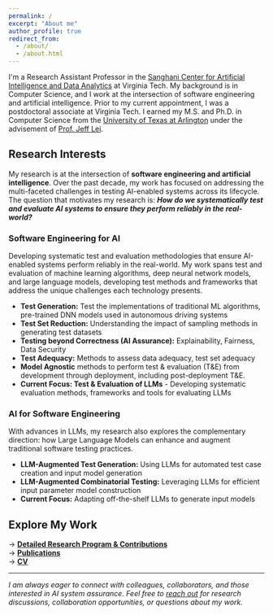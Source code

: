 ```yaml
---
permalink: /
excerpt: "About me"
author_profile: true
redirect_from: 
  - /about/
  - /about.html
---
```





I'm a Research Assistant Professor in the [Sanghani Center for Artificial Intelligence and Data Analytics](https://sanghani.cs.vt.edu) at Virginia Tech. My background is in Computer Science, and I work at the intersection of software engineering and artificial intelligence. Prior to my current appointment, I was a postdoctoral associate at Virginia Tech. I earned my M.S. and Ph.D. in Computer Science from the [University of Texas at Arlington](http://www.uta.edu/uta/) under the advisement of [Prof. Jeff Lei](https://mentis.uta.edu/explore/profile/yu-lei).


## Research Interests

My research is at the intersection of **software engineering and artificial intelligence**. Over the past decade, my work has focused on addressing the multi-faceted challenges in testing AI-enabled systems across its lifecycle. The question that motivates my research is: ***How do we systematically test and evaluate AI systems to ensure they perform reliably in the real-world?*** 


### Software Engineering for AI
Developing systematic test and evaluation methodologies that ensure AI-enabled systems perform reliably in the real-world. My work spans test and evaluation of machine learning algorithms, deep neural network models, and large language models, developing test methods and frameworks that address the unique challenges each technology presents.

- **Test Generation:** Test the implementations of traditional ML algorithms, pre-trained DNN models used in autonomous driving systems
- **Test Set Reduction:** Understanding the impact of sampling methods in generating test datasets
- **Testing beyond Correctness (AI Assurance):** Explainability, Fairness, Data Security
- **Test Adequacy:** Methods to assess data adequacy, test set adequacy
- **Model Agnostic** methods to perform test & evaluation (T&E) from development through deployment, including post-deployment T&E.
- **Current Focus: Test & Evaluation of LLMs** - Developing systematic evaluation methods, frameworks and tools for evaluating LLMs

  
### AI for Software Engineering
With advances in LLMs, my research also explores the complementary direction: how Large Language Models can enhance and augment traditional software testing practices.

- **LLM-Augmented Test Generation:** Using LLMs for automated test case creation and input model generation
- **LLM-Augmented Combinatorial Testing:** Leveraging LLMs for efficient input parameter model construction
- **Current Focus:** Adapting off-the-shelf LLMs to generate input models

## Explore My Work

→ **[Detailed Research Program & Contributions](https://cjaganmohan.github.io/research)**  
→ **[Publications](https://cjaganmohan.github.io/publications)**  
→ **[CV](https://cjaganmohan.github.io/files/CV_Jagan.pdf)**

---

*I am always eager to connect with colleagues, collaborators, and those interested in AI system assurance. Feel free to [reach out](https://cjaganmohan.github.io/contact/) for research discussions, collaboration opportunities, or questions about my work.*


<!--
More information about my work experience, publications and academic service can be found in my [CV](https://cjaganmohan.github.io/files/CV_Jagan.pdf)


Thank you for visiting my academic corner on the web. I am always eager to connect; Whether you are curious about my research, have suggestions or ideas for collaboration, or simply wish to discuss common interests, feel free to reach out using the provided contact information.



Hi There! I am ***Jagan***. I am postdoctoral associate at Virginia Tech. I am working with Dr.Erin Lanus and my research focuses on AI Assurance.

Earlier, I earned my PhD from the [Department of Computer Science and Engineering](http://cse.uta.edu/) at the [University of Texas at Arlington](http://www.uta.edu/uta/). My advisor is [Prof. Jeff Lei](https://mentis.uta.edu/explore/profile/yu-lei). Prior to that, I earned my *M.S. in Computer Science* from the University of Texas at Arlington in 2015, and my B.Tech degree in Information Technology in 2008. Before joining the graduate school, I was working as an Analyst Programmer from 2009 to 2012. You can find my CV [here](https://cjaganmohan.github.io/files/Simple_CV_Jagan.pdf).

 I am motivated to ***address the engineering challenges in developing and deploying AI‐enabled software system*** in the real world.  Through my research, I aim to enable practitioners to develop, deploy and maintain trustworthy AI/ML systems.


## Research Interests
  * **Software Engineering for AI-enabled systems**
  * **Testing and Debugging of Machine Learning (ML) and Reinforcement Learning (RL) models**
  * **AI Assurance:** Explainability, Fairness, Generalizability


 
 My CV is available [here](https://cjaganmohan.github.io/files/CV_Jagan.pdf).

Earlier, I was a postdoctoral associate in the Intelligent Systems Division at [Virginia Tech National Security Institute](https://nationalsecurity.vt.edu/research/isd.html), where I worked closely with [Dr. Erin Lanus](https://data-assurance.vt.domains). I earned my M.S. and Ph.D. in Computer Science from the [University of Texas at Arlington](http://www.uta.edu/uta/) under the advisement of [Prof. Jeff Lei](https://mentis.uta.edu/explore/profile/yu-lei).
## Current research
  * **Addressing the Test & Evaluation Challenges in Operational Environments (Post-deployment)**
  * **Evaluation of Large Language Models**


  
-->

<!--

I am a postdoctoral associate in the Intelligent Systems Division at [Virginia Tech National Security Institute](https://nationalsecurity.vt.edu/research/isd.html). I work closely with Dr. Erin Lanus at the Intelligent Systems Division.  Earlier, I earned my M.S. and Ph.D. in Computer Science from the [University of Texas at Arlington](http://www.uta.edu/uta/) under the advisement of [Prof. Jeff Lei](https://mentis.uta.edu/explore/profile/yu-lei). My research interests are **at the intersection of Software Engineering and Artificial Intelligence**, focusing on the reliability and trustworthiness of AI-enabled software systems.

I am motivated to ***address the engineering challenges in developing and deploying an AI‐enabled software system*** in the real world. My current focus is developing approaches to test and evaluate ML-enabled systems across its lifecycle. Through my research, I aim to enable practitioners to develop and maintain trustworthy AI/ML systems.

My CV is available [here](https://cjaganmohan.github.io/files/CV_Jagan.pdf).

Thank you for visiting my academic corner on the web. I am always eager to connect; Whether you are curious about my research, have suggestions or ideas for collaboration, or simply wish to discuss common interests, feel free to reach out using the provided contact information.

## News
**2023**
  * **May**
    * Program Committee, [AITest 2023](https://ieeeaitest.com)
  * **April**
    * Organizing Committee, [ICST 2023](https://conf.researchr.org/committee/icst-2023/icst-2023-organizing-committee)
    * Program Committee/Reviewer, ICST 2023 Poster track
  * **February**
    * Synthetic Data Generation Using Combinatorial Testing and Variational Autoencoder* accepted at IWCT 2023
  * **January**
    * Reviewer, Software Quality Journal

**2022**
  * **October 2022:**
    * Our book *AI Assurance: Towards Trustworthy, Explainable, Safe, and Ethical AI* is published by Elsevier. My contribution is *Chapter 1: An Introduction to AI Assurance* Congratulations to all the contributors, and special thanks to editors -- Dr. Feras A. Batarseh and Dr. Laura Freeman
  * **September**
    * DeepH2O: Cyber Attacks Detection in Water Distribution Systems Using Deep Learning* rejected. Thanks to the reviewers for their time and valuable feedback
  * **August**
    * DeepFarm: AI-Driven Management of Farm Production using Explainable Causality* accepted at STC 2022
    * Program Committee, [International Workshop on Assured Autonomy, Artificial Intelligence and Machine Learning](https://issre2022.github.io/workshop_waam_page.html)
    * Reviewer, [Software Technology Conference, 2022](https://www.ieee-stc.org)
  * **July**
    * Submitted a manuscript titled *DeepH2O: Cyber Attacks Detection in Water Distribution Systems Using Deep Learning* to Nature Water Journal
  * **June**
    * DeltaExplainer: A Software Debugging Approach to Generating Counterfactual Explanations* accepted at AITest 2022
    * Submitted a manuscript *DeepFarm: AI-Driven Management of Farm Production using Explainable Causality* to STC 2022
    * Along with Dr. Feras Batarseh, hosted a one-day AI Assurance workshop at [CCI CyberCamp](https://cyberinitiative.org/events-programs/2022/cybercamp-2022.html)
  * **May**
    * Submitted a manuscript titled *DeltaExplainer: A Software Debugging Approach to Generating Counterfactual Explanations* to AITest 2022 
    * Presented a 90 minute tutorial on AI Assurance at [FLAIRS 2022](https://www.flairs-35.info/tutorials)
    * Program Committee, [AITest 2022](https://ieeetests.com)
  * **April**
    * Presented a speed briefing talk at the inagural [CCI Symposium](https://cyberinitiative.org/events-programs/2022/2022-cci-symposium.html)
  * **March**
    * Tutorial on AI Assurance accepted at [FLAIRS 2022](https://www.flairs-35.info/tutorials)
  * **February**
    * A Combinatorial Approach to Fairness Testing of Machine Learning Models* accepted at IWCT 2022
  * **January**
    * Submitted a tutorial proposal to [FLAIRS 2022](https://www.flairs-35.info/tutorials)
  -->
